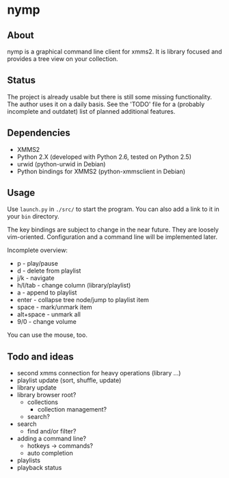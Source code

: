 # nymp

## About

nymp is a graphical command line client for xmms2. It is library focused and
provides a tree view on your collection.

## Status

The project is already usable but there is still some missing functionality. The
author uses it on a daily basis. See the 'TODO' file for a (probably incomplete
and outdatet) list of planned additional features.

## Dependencies

* XMMS2
* Python 2.X (developed with Python 2.6, tested on Python 2.5)
* urwid (python-urwid in Debian)
* Python bindings for XMMS2 (python-xmmsclient in Debian)

## Usage

Use `launch.py` in `./src/` to start the program. You can also add a link to it in
your `bin` directory.

The key bindings are subject to change in the near future. They are loosely
vim-oriented. Configuration and a command line will be implemented later.

Incomplete overview:

* p - play/pause
* d - delete from playlist
* j/k - navigate
* h/l/tab - change column (library/playlist)
* a - append to playlist
* enter - collapse tree node/jump to playlist item
* space - mark/unmark item
* alt+space - unmark all
* 9/0 - change volume

You can use the mouse, too.

## Todo and ideas

- second xmms connection for heavy operations (library ...)
- playlist update (sort, shuffle, update)
- library update
- library browser root?
  - collections
    - collection management?
  - search?
- search
  - find and/or filter?
- adding a command line?
  - hotkeys -> commands?
  - auto completion
- playlists
- playback status

